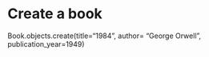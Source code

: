# Create a book
Book.objects.create(title=“1984”, author= “George Orwell”, publication_year=1949)


